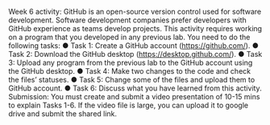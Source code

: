 Week 6 activity: 
GitHub is an open-source version control used for software development. Software development companies 
prefer developers with GitHub experience as teams develop projects. This activity requires working on a 
program that you developed in any previous lab. You need to do the following tasks: 
● Task 1: Create a GitHub account (https://github.com/). 
● Task 2: Download the GitHub desktop (https://desktop.github.com/). 
● Task 3: Upload any program from the previous lab to the GitHub account using the GitHub desktop. 
● Task 4: Make two changes to the code and check the files’ statuses. 
● Task 5: Change some of the files and upload them to GitHub account. 
● Task 6: Discuss what you have learned from this activity. 
Submission: You must create and submit a video presentation of 10-15 mins to explain Tasks 1-6. If 
the video file is large, you can upload it to google drive and submit the shared link.
